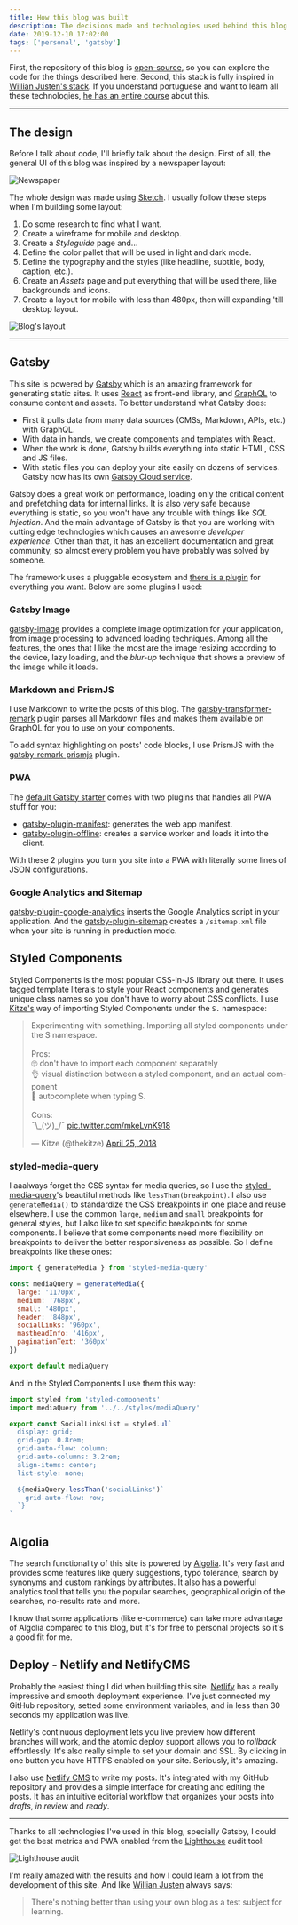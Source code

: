 ```yaml
---
title: How this blog was built
description: The decisions made and technologies used behind this blog
date: 2019-12-10 17:02:00
tags: ['personal', 'gatsby']
---
```


First, the repository of this blog is [open-source](https://github.com/evandromacedo/evandromacedo.com), so you can explore the code for the things described here. Second, this stack is fully inspired in [Willian Justen's stack](https://willianjusten.com.br/making-of-blog-novo/). If you understand portuguese and want to learn all these technologies, [he has an entire course](https://www.udemy.com/course/gatsby-crie-um-site-pwa-com-react-graphql-e-netlify-cms/?ranMID=39197&ranEAID=16ht5juwidA&ranSiteID=16ht5juwidA-iL5YMJd.vOOyQpz3pyqUhw&LSNPUBID=16ht5juwidA) about this.

---

## The design

Before I talk about code, I'll briefly talk about the design. First of all, the general UI of this blog was inspired by a newspaper layout:

![Newspaper](/newspaper.jpg)

The whole design was made using [Sketch](https://www.sketch.com/). I usually follow these steps when I'm building some layout:

1. Do some research to find what I want.
1. Create a wireframe for mobile and desktop.
1. Create a _Styleguide_ page and...
1. Define the color pallet that will be used in light and dark mode.
1. Define the typography and the styles (like headline, subtitle, body, caption, etc.).
1. Create an _Assets_ page and put everything that will be used there, like backgrounds and icons.
1. Create a layout for mobile with less than 480px, then will expanding 'till desktop layout.

![Blog's layout](/blog-layout.jpg)

---

## Gatsby

This site is powered by [Gatsby](https://www.gatsbyjs.org/) which is an amazing framework for generating static sites. It uses [React](https://reactjs.org/) as front-end library, and [GraphQL](https://graphql.org/) to consume content and assets. To better understand what Gatsby does:

- First it pulls data from many data sources (CMSs, Markdown, APIs, etc.) with GraphQL.
- With data in hands, we create components and templates with React.
- When the work is done, Gatsby builds everything into static HTML, CSS and JS files.
- With static files you can deploy your site easily on dozens of services. Gatsby now has its own [Gatsby Cloud service](https://www.gatsbyjs.com/cloud/).

Gatsby does a great work on performance, loading only the critical content and prefetching data for internal links. It is also very safe because everything is static, so you won't have any trouble with things like _SQL Injection_. And the main advantage of Gatsby is that you are working with cutting edge technologies which causes an awesome _developer experience_. Other than that, it has an excellent documentation and great community, so almost every problem you have probably was solved by someone.

The framework uses a pluggable ecosystem and [there is a plugin](https://www.gatsbyjs.org/plugins/) for everything you want. Below are some plugins I used:

### Gatsby Image

[gatsby-image](https://www.gatsbyjs.org/packages/gatsby-image/) provides a complete image optimization for your application, from image processing to advanced loading techniques. Among all the features, the ones that I like the most are the image resizing according to the device, lazy loading, and the _blur-up_ technique that shows a preview of the image while it loads.

### Markdown and PrismJS

I use Markdown to write the posts of this blog. The [gatsby-transformer-remark](https://www.gatsbyjs.org/packages/gatsby-transformer-remark/) plugin parses all Markdown files and makes them available on GraphQL for you to use on your components.

To add syntax highlighting on posts' code blocks, I use PrismJS with the [gatsby-remark-prismjs](https://www.gatsbyjs.org/packages/gatsby-remark-prismjs/) plugin.

### PWA

The [default Gatsby starter](https://github.com/gatsbyjs/gatsby-starter-default) comes with two plugins that handles all PWA stuff for you:

- [gatsby-plugin-manifest](https://www.gatsbyjs.org/packages/gatsby-plugin-manifest/): generates the web app manifest.
- [gatsby-plugin-offline](https://www.gatsbyjs.org/packages/gatsby-plugin-offline/): creates a service worker and loads it into the client.

With these 2 plugins you turn you site into a PWA with literally some lines of JSON configurations.

### Google Analytics and Sitemap

[gatsby-plugin-google-analytics](https://www.gatsbyjs.org/packages/gatsby-plugin-google-analytics/) inserts the Google Analytics script in your application. And the [gatsby-plugin-sitemap](https://www.gatsbyjs.org/packages/gatsby-plugin-sitemap/) creates a `/sitemap.xml` file when your site is running in production mode.

## Styled Components

Styled Components is the most popular CSS-in-JS library out there. It uses tagged template literals to style your React components and generates unique class names so you don't have to worry about CSS conflicts. I use [Kitze's](https://twitter.com/thekitze) way of importing Styled Components under the `S.` namespace:

<blockquote class="twitter-tweet"><p lang="en" dir="ltr">Experimenting with something. Importing all styled components under the S namespace. <br><br>Pros: <br>🙄️ don&#39;t have to import each component separately<br>👌️ visual distinction between a styled component, and an actual component<br>🤖️ autocomplete when typing S.<br><br>Cons:<br>¯\_(ツ)_/¯ <a href="https://t.co/mkeLvnK918">pic.twitter.com/mkeLvnK918</a></p>&mdash; Kitze (@thekitze) <a href="https://twitter.com/thekitze/status/989110942096117768?ref_src=twsrc%5Etfw">April 25, 2018</a></blockquote>

### styled-media-query

I aaalways forget the CSS syntax for media queries, so I use the [styled-media-query](https://github.com/morajabi/styled-media-query)'s beautiful methods like `lessThan(breakpoint)`. I also use `generateMedia()` to standardize the CSS breakpoints in one place and reuse elsewhere. I use the common `large`, `medium` and `small` breakpoints for general styles, but I also like to set specific breakpoints for some components. I believe that some components need more flexibility on breakpoints to deliver the better responsiveness as possible. So I define breakpoints like these ones:

<!-- prettier-ignore -->
```jsx
import { generateMedia } from 'styled-media-query'

const mediaQuery = generateMedia({
  large: '1170px',
  medium: '768px',
  small: '480px',
  header: '848px',
  socialLinks: '960px',
  mastheadInfo: '416px',
  paginationText: '360px'
})

export default mediaQuery
```

And in the Styled Components I use them this way:

```jsx
import styled from 'styled-components'
import mediaQuery from '../../styles/mediaQuery'

export const SocialLinksList = styled.ul`
  display: grid;
  grid-gap: 0.8rem;
  grid-auto-flow: column;
  grid-auto-columns: 3.2rem;
  align-items: center;
  list-style: none;

  ${mediaQuery.lessThan('socialLinks')`
    grid-auto-flow: row;
  `}
`
```

## Algolia

The search functionality of this site is powered by [Algolia](https://www.algolia.com/). It's very fast and provides some features like query suggestions, typo tolerance, search by synonyms and custom rankings by attributes. It also has a powerful analytics tool that tells you the popular searches, geographical origin of the searches, no-results rate and more.

I know that some applications (like e-commerce) can take more advantage of Algolia compared to this blog, but it's for free to personal projects so it's a good fit for me.

## Deploy - Netlify and NetlifyCMS

Probably the easiest thing I did when building this site. [Netlify](https://www.netlify.com/) has a really impressive and smooth deployment experience. I've just connected my GitHub repository, setted some environment variables, and in less than 30 seconds my application was live.

Netlify's continuous deployment lets you live preview how different branches will work, and the atomic deploy support allows you to _rollback_ effortlessly. It's also really simple to set your domain and SSL. By clicking in one button you have HTTPS enabled on your site. Seriously, it's amazing.

I also use [Netlify CMS](https://www.netlifycms.org/) to write my posts. It's integrated with my GitHub repository and provides a simple interface for creating and editing the posts. It has an intuitive editorial workflow that organizes your posts into _drafts_, _in review_ and _ready_.

---

Thanks to all technologies I've used in this blog, specially Gatsby, I could get the best metrics and PWA enabled from the [Lighthouse](https://github.com/GoogleChrome/lighthouse) audit tool:

![Lighthouse audit](/lighthouse.jpg)

I'm really amazed with the results and how I could learn a lot from the development of this site. And like [Willian Justen](https://twitter.com/Willian_justen) always says:

> There's nothing better than using your own blog as a test subject for learning.
